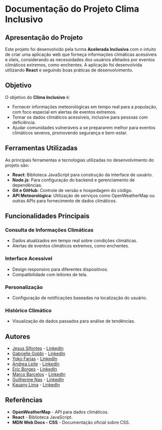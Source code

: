 # **Documentação do Projeto Clima Inclusivo**

## **Apresentação do Projeto**  
Este projeto foi desenvolvido pela turma **Acelerada Inclusiva** com o intuito de criar uma aplicação web que forneça informações climáticas acessíveis e úteis, considerando as necessidades dos usuários afetados por eventos climáticos extremos, como enchentes. A aplicação foi desenvolvida utilizando **React** e seguindo boas práticas de desenvolvimento.  

## **Objetivo**  
O objetivo do **Clima Inclusivo** é:  
- Fornecer informações meteorológicas em tempo real para a população, com foco especial em alertas de eventos extremos.  
- Tornar os dados climáticos acessíveis, inclusive para pessoas com deficiência.  
- Ajudar comunidades vulneráveis a se prepararem melhor para eventos climáticos severos, promovendo segurança e bem-estar.  

## **Ferramentas Utilizadas**  
As principais ferramentas e tecnologias utilizadas no desenvolvimento do projeto são:  
- **React**: Biblioteca JavaScript para construção da interface de usuário.  
- **Node.js**: Para configuração do backend e gerenciamento de dependências.  
- **Git e GitHub**: Controle de versão e hospedagem do código.  
- **API Meteorológica**: Utilização de serviços como OpenWeatherMap ou outras APIs para fornecimento de dados climáticos.  

## **Funcionalidades Principais**  

### **Consulta de Informações Climáticas**  
- Dados atualizados em tempo real sobre condições climáticas.  
- Alertas de eventos climáticos extremos, como enchentes.  

### **Interface Acessível**  
- Design responsivo para diferentes dispositivos.  
- Compatibilidade com leitores de tela.  

### **Personalização**  
- Configuração de notificações baseadas na localização do usuário.  

### **Histórico Climático**  
- Visualização de dados passados para análise de tendências.  

## **Autores**  
- [Jesus Sifontes](https://github.com/sifontesj23)  - [LinkedIn](https://www.linkedin.com/in/jes%C3%BAs-alberto-sifontes-8a2419251/)
- [Gabrielle Gobbi](https://github.com/GabrielleGobbi) - [LinkedIn](https://www.linkedin.com/in/gessica-gobbi-99896667/)  
- [Yoko Farias](https://github.com/YokoFarias)  -  [LinkedIn](https://www.linkedin.com/in/yokofarias/)
- [Andrea Leite](https://github.com/andrea-leite)  - [LinkedIn](https://www.linkedin.com/in/andrea-leite-rs/)
- [Eric Borges](https://github.com/Eric-Borges)  - [LinkedIn](https://www.linkedin.com/in/eric-borges-baaa6628a/)
- [Marco Barcelos](https://github.com/marcobarcelos7)  - [LinkedIn](https://www.linkedin.com/in/marco-antonio-barcelos/)
- [Guilherme Nas](https://github.com/dronreef)  - [LinkedIn]()
- [Kauany Lima](https://github.com/KauanyLimaa)  - [LinkedIn](https://www.linkedin.com/in/kauany-lima-4b161724a/)

## **Referências**  
- **OpenWeatherMap** - API para dados climáticos.  
- **React** - Biblioteca JavaScript.  
- **MDN Web Docs - CSS** - Documentação oficial sobre CSS.  
